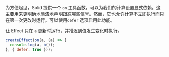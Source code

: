 为方便起见，Solid 提供一个 `on` 工具函数，可以为我们的计算设置显式依赖。这主要用来更明确地简洁地声明跟踪哪些信号。然而，它也允许计算不立即执行而只在第一次更改时运行。可以使用`defer` 选项启用此功能。

让 Effect 只在 `a` 更新时运行，并推迟到值发生变化时执行。

```js
createEffect(on(a, (a) => {
  console.log(a, b());
}, { defer: true }));
```
